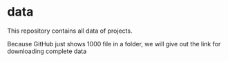 # data
This repository contains all data of projects.

Because GitHub just shows 1000 file in a folder, we will give out the link for downloading complete data
